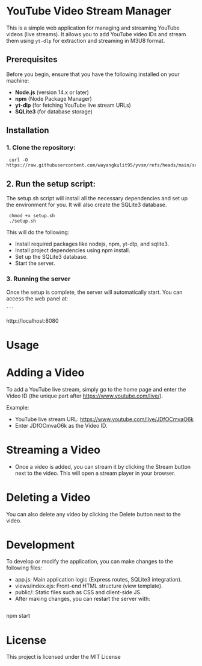 # YouTube Video Stream Manager

This is a simple web application for managing and streaming YouTube videos (live streams). It allows you to add YouTube video IDs and stream them using `yt-dlp` for extraction and streaming in M3U8 format.

## Prerequisites

Before you begin, ensure that you have the following installed on your machine:

- **Node.js** (version 14.x or later)
- **npm** (Node Package Manager)
- **yt-dlp** (for fetching YouTube live stream URLs)
- **SQLite3** (for database storage)

## Installation

### 1. Clone the repository:

     curl -O https://raw.githubusercontent.com/wayangkulit95/yvsm/refs/heads/main/setup.sh



## 2. Run the setup script:
The setup.sh script will install all the necessary dependencies and set up the environment for you. It will also create the SQLite3 database.

     chmod +x setup.sh
     ./setup.sh

 
This will do the following:

- Install required packages like nodejs, npm, yt-dlp, and sqlite3.
- Install project dependencies using npm install.
- Set up the SQLite3 database.
- Start the server.

### 3. Running the server
Once the setup is complete, the server will automatically start. You can access the web panel at:

    ```
http://localhost:8080

# Usage
# Adding a Video
To add a YouTube live stream, simply go to the home page and enter the Video ID (the unique part after https://www.youtube.com/live/).

Example:

- YouTube live stream URL: https://www.youtube.com/live/JDfOCmvaO6k
- Enter JDfOCmvaO6k as the Video ID.
# Streaming a Video
- Once a video is added, you can stream it by clicking the Stream button next to the video. This will open a stream player in your browser.

# Deleting a Video
You can also delete any video by clicking the Delete button next to the video.

# Development
To develop or modify the application, you can make changes to the following files:

- app.js: Main application logic (Express routes, SQLite3 integration).
- views/index.ejs: Front-end HTML structure (view template).
- public/: Static files such as CSS and client-side JS.
- After making changes, you can restart the server with:
  ```
npm start

# License
This project is licensed under the MIT License 


















